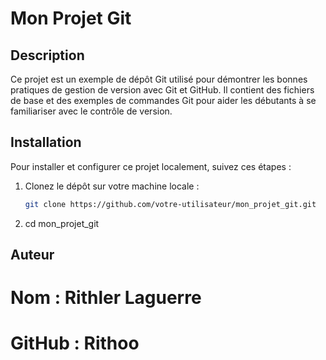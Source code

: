 # Mon Projet Git

## Description

Ce projet est un exemple de dépôt Git utilisé pour démontrer les bonnes pratiques
de gestion de version avec Git et GitHub. Il contient des fichiers de base et des
exemples de commandes Git pour aider les débutants à se familiariser avec le 
contrôle de version.

## Installation

Pour installer et configurer ce projet localement, suivez ces étapes :

1. Clonez le dépôt sur votre machine locale :
   ```bash
   git clone https://github.com/votre-utilisateur/mon_projet_git.git
   ```
2. cd mon_projet_git

## Auteur

#   Nom : Rithler Laguerre
#   GitHub : Rithoo
